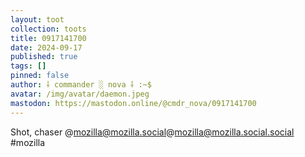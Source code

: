 ```yaml
---
layout: toot
collection: toots
title: 0917141700
date: 2024-09-17
published: true
tags: []
pinned: false
author: ⸸ commander ░ nova ⸸ :~$
avatar: /img/avatar/daemon.jpeg
mastodon: https://mastodon.online/@cmdr_nova/0917141700
---
```


Shot, chaser @mozilla@mozilla.social@mozilla@mozilla.social.social #mozilla
